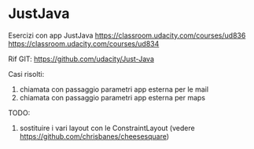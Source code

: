 # JustJava
Esercizi con app JustJava
https://classroom.udacity.com/courses/ud836
https://classroom.udacity.com/courses/ud834

Rif GIT:
https://github.com/udacity/Just-Java

Casi risolti:
1) chiamata con passaggio parametri app esterna per le mail
2) chiamata con passaggio parametri app esterna per maps

TODO:
1) sostituire i vari layout con le ConstraintLayout (vedere https://github.com/chrisbanes/cheesesquare)

